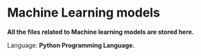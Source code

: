 # Machine Learning models

**All the files related to Machine learning models are stored here.**

Language: **Python Programming Language.**